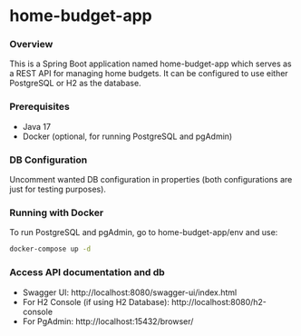# home-budget-app

### Overview
This is a Spring Boot application named home-budget-app which serves as a REST API for managing home budgets. It can be configured to use either PostgreSQL or H2 as the database.

### Prerequisites
- Java 17
- Docker (optional, for running PostgreSQL and pgAdmin)

### DB Configuration
Uncomment wanted DB configuration in properties (both configurations are just for testing purposes).

### Running with Docker
To run PostgreSQL and pgAdmin, go to home-budget-app/env and use:
```bash
docker-compose up -d
```
### Access API documentation and db
- Swagger UI: http://localhost:8080/swagger-ui/index.html
- For H2 Console (if using H2 Database): http://localhost:8080/h2-console
- For PgAdmin: http://localhost:15432/browser/